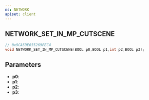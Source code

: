 ```yaml
---
ns: NETWORK
apiset: client
---
```

## NETWORK_SET_IN_MP_CUTSCENE

```c
// 0x9CA5DE655269FEC4
void NETWORK_SET_IN_MP_CUTSCENE(BOOL p0,BOOL p1,int p2,BOOL p3);
```


## Parameters
* **p0**:
* **p1**:
* **p2**:
* **p3**: